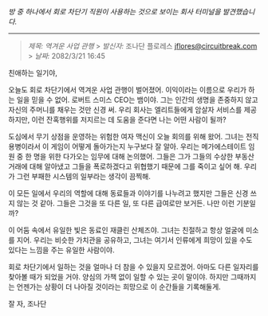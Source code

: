 _방 중 하나에서 회로 차단기 직원이 사용하는 것으로 보이는 회사 터미널을 발견했습니다._

---

> _제목: 역겨운 사업 관행_ > _발신자:_ 조나단 플로레스 <jflores@circuitbreak.com> > _날짜:_ 2082/3/21 16:45

친애하는 일기야,

오늘도 회로 차단기에서 역겨운 사업 관행이 벌어졌어. 이익이라는 이름으로 우리가 하는 일을 믿을 수 없어. 로버트 스미스 CEO는 뱀이야. 그는 인간의 생명을 존중하지 않고 자신의 주머니를 채우는 것만 신경 써. 우리 회사는 엘리트들에게 암살자 서비스를 제공하지만, 이런 잔혹행위를 저지르는 데 도움을 준다면 나는 어떤 사람이 될까?

도심에서 무기 상점을 운영하는 위험한 여자 맥신이 오늘 회의를 위해 왔어. 그녀는 전직 용병이라서 이 게임이 어떻게 돌아가는지 누구보다 잘 알아. 우리는 메가에스테이트 임원 중 한 명을 위한 다가오는 임무에 대해 논의했어. 그들은 그가 그들의 수상한 부동산 거래에 대해 알아냈고 그들을 폭로하겠다고 위협했기 때문에 그를 죽이고 싶어 해. 우리가 그런 부패한 시스템의 일부라는 생각이 끔찍해.

이 모든 일에서 우리의 역할에 대해 동료들과 이야기를 나누려고 했지만 그들은 신경 쓰지 않는 것 같아. 그들은 그것을 또 다른 일, 또 다른 급여로만 보거든. 나만 이런 기분일까?

이 어둠 속에서 유일한 빛은 동료인 재클린 산체즈야. 그녀는 친절하고 항상 얼굴에 미소를 지어. 우리는 비슷한 가치관을 공유하고, 그녀는 여기서 인류에게 희망이 있을 수도 있다는 느낌을 주는 유일한 사람이야.

회로 차단기에서 일하는 것을 얼마나 더 참을 수 있을지 모르겠어. 아마도 다른 일자리를 찾아볼 때가 되었을 거야. 양심의 가책 없이 일할 수 있는 곳이 말이야. 하지만 그때까지는 언젠가는 상황이 더 나아질 것이라는 희망으로 이 순간들을 기록해둘게.

잘 자,
조나단
